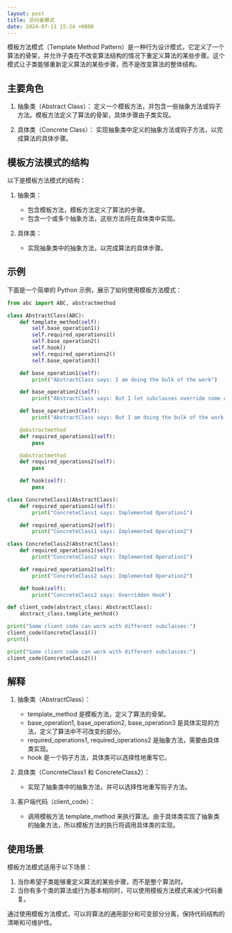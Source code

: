 ```yaml
---
layout: post
title: 访问者模式
date: 2024-07-11 15:24 +0800
---
```

模板方法模式（Template Method Pattern）是一种行为设计模式，它定义了一个算法的骨架，并允许子类在不改变算法结构的情况下重定义算法的某些步骤。这个模式让子类能够重新定义算法的某些步骤，而不是改变算法的整体结构。

## 主要角色
1. 抽象类（Abstract Class）：
定义一个模板方法，并包含一些抽象方法或钩子方法。模板方法定义了算法的骨架，具体步骤由子类实现。

2. 具体类（Concrete Class）：
实现抽象类中定义的抽象方法或钩子方法，以完成算法的具体步骤。

## 模板方法模式的结构
以下是模板方法模式的结构：

1. 抽象类：

    * 包含模板方法，模板方法定义了算法的步骤。
    * 包含一个或多个抽象方法，这些方法将在具体类中实现。
2. 具体类：

    * 实现抽象类中的抽象方法，以完成算法的具体步骤。
## 示例
下面是一个简单的 Python 示例，展示了如何使用模板方法模式：

```python
from abc import ABC, abstractmethod

class AbstractClass(ABC):
    def template_method(self):
        self.base_operation1()
        self.required_operations1()
        self.base_operation2()
        self.hook()
        self.required_operations2()
        self.base_operation3()

    def base_operation1(self):
        print("AbstractClass says: I am doing the bulk of the work")

    def base_operation2(self):
        print("AbstractClass says: But I let subclasses override some operations")

    def base_operation3(self):
        print("AbstractClass says: But I am doing the bulk of the work anyway")

    @abstractmethod
    def required_operations1(self):
        pass

    @abstractmethod
    def required_operations2(self):
        pass

    def hook(self):
        pass

class ConcreteClass1(AbstractClass):
    def required_operations1(self):
        print("ConcreteClass1 says: Implemented Operation1")

    def required_operations2(self):
        print("ConcreteClass1 says: Implemented Operation2")

class ConcreteClass2(AbstractClass):
    def required_operations1(self):
        print("ConcreteClass2 says: Implemented Operation1")

    def required_operations2(self):
        print("ConcreteClass2 says: Implemented Operation2")

    def hook(self):
        print("ConcreteClass2 says: Overridden Hook")

def client_code(abstract_class: AbstractClass):
    abstract_class.template_method()

print("Same client code can work with different subclasses:")
client_code(ConcreteClass1())
print()

print("Same client code can work with different subclasses:")
client_code(ConcreteClass2())
```
## 解释
1. 抽象类（AbstractClass）：

    * template_method 是模板方法，定义了算法的骨架。
    * base_operation1, base_operation2, base_operation3 是具体实现的方法，定义了算法中不可改变的部分。
    * required_operations1, required_operations2 是抽象方法，需要由具体类实现。
    * hook 是一个钩子方法，具体类可以选择性地重写它。
2. 具体类（ConcreteClass1 和 ConcreteClass2）：

    * 实现了抽象类中的抽象方法，并可以选择性地重写钩子方法。
3. 客户端代码（client_code）：

    * 调用模板方法 template_method 来执行算法。由于具体类实现了抽象类的抽象方法，所以模板方法的执行将调用具体类的实现。
## 使用场景
模板方法模式适用于以下场景：

1. 当你希望子类能够重定义算法的某些步骤，而不是整个算法时。
2. 当你有多个类的算法或行为基本相同时，可以使用模板方法模式来减少代码重复。

通过使用模板方法模式，可以将算法的通用部分和可变部分分离，保持代码结构的清晰和可维护性。